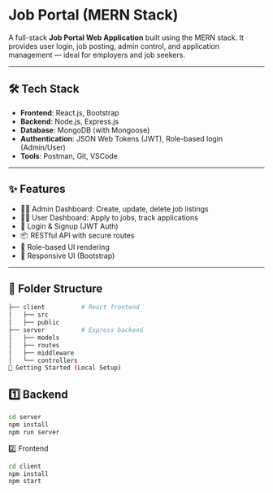 # Job Portal (MERN Stack)

A full-stack **Job Portal Web Application** built using the MERN stack. It provides user login, job posting, admin control, and application management — ideal for employers and job seekers.

---

## 🛠️ Tech Stack

- **Frontend**: React.js, Bootstrap
- **Backend**: Node.js, Express.js
- **Database**: MongoDB (with Mongoose)
- **Authentication**: JSON Web Tokens (JWT), Role-based login (Admin/User)
- **Tools**: Postman, Git, VSCode

---

## ✨ Features

- 👩‍💼 Admin Dashboard: Create, update, delete job listings
- 👨‍🎓 User Dashboard: Apply to jobs, track applications
- 🔐 Login & Signup (JWT Auth)
- 📦 RESTful API with secure routes
- 🎯 Role-based UI rendering
- 📱 Responsive UI (Bootstrap)

---

## 📁 Folder Structure

```bash
├── client          # React frontend
│   ├── src
│   ├── public
├── server          # Express backend
│   ├── models
│   ├── routes
│   ├── middleware
│   └── controllers
🚀 Getting Started (Local Setup)

 ```
## 1️⃣ Backend
```bash
cd server
npm install
npm run server

 ```
2️⃣ Frontend
```bash
cd client
npm install
npm start

 ```


